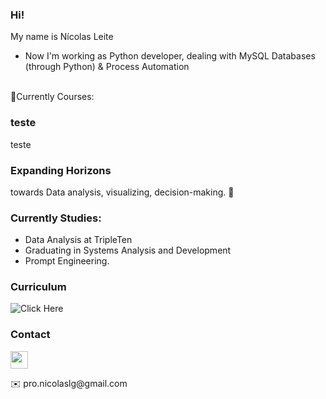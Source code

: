 ### Hi! <br>
My name is Nícolas Leite 
<br>
- Now I'm working as Python developer, dealing with MySQL Databases (through Python) & Process Automation <br>

<br> 
🧠Currently Courses: <br>

### teste
teste

### Expanding Horizons
towards Data analysis, visualizing, decision-making.
🚀

### Currently Studies:
- Data Analysis at TripleTen 
- Graduating in Systems Analysis and Development 
- Prompt Engineering.



### Curriculum
![Click Here](https://drive.google.com/file/d/1DYqK48WKa6-fcGDNHLe7IAPzKxnarZz6/view?usp=drive_link)

### Contact
<p align="left"></a> <a href="https://www.linkedin.com/in/nicolas-leite-4b088a268/" target="_blank" rel="noreferrer"><img src="https://raw.githubusercontent.com/danielcranney/readme-generator/main/public/icons/socials/linkedin.svg" width="28" height="28" /></a>
</p>
✉️  pro.nicolaslg@gmail.com
